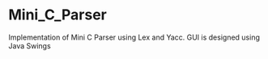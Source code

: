 # Mini_C_Parser
 Implementation of Mini C Parser using Lex and Yacc. GUI is designed using Java Swings
